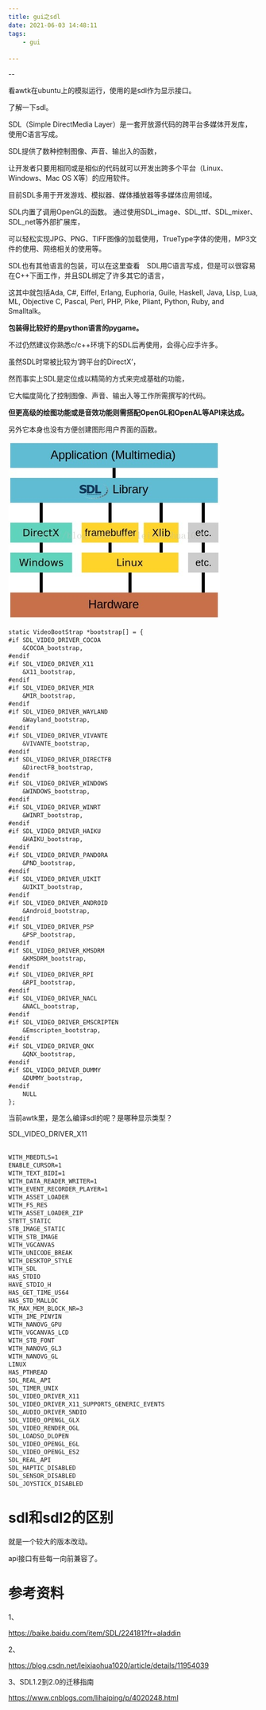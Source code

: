 ```yaml
---
title: gui之sdl
date: 2021-06-03 14:48:11
tags:
	- gui

---
```


--

看awtk在ubuntu上的模拟运行，使用的是sdl作为显示接口。

了解一下sdl。

SDL（Simple DirectMedia Layer）是一套开放源代码的跨平台多媒体开发库，使用C语言写成。

SDL提供了数种控制图像、声音、输出入的函数，

让开发者只要用相同或是相似的代码就可以开发出跨多个平台（Linux、Windows、Mac OS X等）的应用软件。

目前SDL多用于开发游戏、模拟器、媒体播放器等多媒体应用领域。



SDL内置了调用OpenGL的函数。
通过使用SDL_image、SDL_ttf、SDL_mixer、SDL_net等外部扩展库，

可以轻松实现JPG、PNG、TIFF图像的加载使用，TrueType字体的使用，MP3文件的使用、网络相关的使用等。

SDL也有其他语言的包装，可以在这里查看　SDL用C语言写成，但是可以很容易在C++下面工作，并且SDL绑定了许多其它的语言，

这其中就包括Ada, C#, Eiffel, Erlang, Euphoria, Guile, Haskell, Java, Lisp, Lua, ML, Objective C, Pascal, Perl, PHP, Pike, Pliant, Python, Ruby, and Smalltalk。

**包装得比较好的是python语言的pygame。**

不过仍然建议你熟悉c/c++环境下的SDL后再使用，会得心应手许多。



虽然SDL时常被比较为‘跨平台的DirectX’，

然而事实上SDL是定位成以精简的方式来完成基础的功能，

它大幅度简化了控制图像、声音、输出入等工作所需撰写的代码。

**但更高级的绘图功能或是音效功能则需搭配OpenGL和OpenAL等API来达成。**

另外它本身也没有方便创建图形用户界面的函数。

![img](../images/random_name/20130923233206828)



```
static VideoBootStrap *bootstrap[] = {
#if SDL_VIDEO_DRIVER_COCOA
    &COCOA_bootstrap,
#endif
#if SDL_VIDEO_DRIVER_X11
    &X11_bootstrap,
#endif
#if SDL_VIDEO_DRIVER_MIR
    &MIR_bootstrap,
#endif
#if SDL_VIDEO_DRIVER_WAYLAND
    &Wayland_bootstrap,
#endif
#if SDL_VIDEO_DRIVER_VIVANTE
    &VIVANTE_bootstrap,
#endif
#if SDL_VIDEO_DRIVER_DIRECTFB
    &DirectFB_bootstrap,
#endif
#if SDL_VIDEO_DRIVER_WINDOWS
    &WINDOWS_bootstrap,
#endif
#if SDL_VIDEO_DRIVER_WINRT
    &WINRT_bootstrap,
#endif
#if SDL_VIDEO_DRIVER_HAIKU
    &HAIKU_bootstrap,
#endif
#if SDL_VIDEO_DRIVER_PANDORA
    &PND_bootstrap,
#endif
#if SDL_VIDEO_DRIVER_UIKIT
    &UIKIT_bootstrap,
#endif
#if SDL_VIDEO_DRIVER_ANDROID
    &Android_bootstrap,
#endif
#if SDL_VIDEO_DRIVER_PSP
    &PSP_bootstrap,
#endif
#if SDL_VIDEO_DRIVER_KMSDRM
    &KMSDRM_bootstrap,
#endif
#if SDL_VIDEO_DRIVER_RPI
    &RPI_bootstrap,
#endif
#if SDL_VIDEO_DRIVER_NACL
    &NACL_bootstrap,
#endif
#if SDL_VIDEO_DRIVER_EMSCRIPTEN
    &Emscripten_bootstrap,
#endif
#if SDL_VIDEO_DRIVER_QNX
    &QNX_bootstrap,
#endif
#if SDL_VIDEO_DRIVER_DUMMY
    &DUMMY_bootstrap,
#endif
    NULL
};
```

当前awtk里，是怎么编译sdl的呢？是哪种显示类型？

SDL_VIDEO_DRIVER_X11

```

WITH_MBEDTLS=1  
ENABLE_CURSOR=1  
WITH_TEXT_BIDI=1  
WITH_DATA_READER_WRITER=1  
WITH_EVENT_RECORDER_PLAYER=1  
WITH_ASSET_LOADER 
WITH_FS_RES 
WITH_ASSET_LOADER_ZIP  
STBTT_STATIC 
STB_IMAGE_STATIC 
WITH_STB_IMAGE  
WITH_VGCANVAS 
WITH_UNICODE_BREAK 
WITH_DESKTOP_STYLE  
WITH_SDL 
HAS_STDIO 
HAVE_STDIO_H 
HAS_GET_TIME_US64  
HAS_STD_MALLOC 
TK_MAX_MEM_BLOCK_NR=3  
WITH_IME_PINYIN  
WITH_NANOVG_GPU 
WITH_VGCANVAS_LCD 
WITH_STB_FONT  
WITH_NANOVG_GL3 
WITH_NANOVG_GL  
LINUX 
HAS_PTHREAD 
SDL_REAL_API 
SDL_TIMER_UNIX 
SDL_VIDEO_DRIVER_X11 
SDL_VIDEO_DRIVER_X11_SUPPORTS_GENERIC_EVENTS  
SDL_AUDIO_DRIVER_SNDIO 
SDL_VIDEO_OPENGL_GLX 
SDL_VIDEO_RENDER_OGL  
SDL_LOADSO_DLOPEN 
SDL_VIDEO_OPENGL_EGL 
SDL_VIDEO_OPENGL_ES2  
SDL_REAL_API 
SDL_HAPTIC_DISABLED 
SDL_SENSOR_DISABLED 
SDL_JOYSTICK_DISABLED
```



# sdl和sdl2的区别

就是一个较大的版本改动。

api接口有些每一向前兼容了。



# 参考资料

1、

https://baike.baidu.com/item/SDL/224181?fr=aladdin

2、

https://blog.csdn.net/leixiaohua1020/article/details/11954039

3、SDL1.2到2.0的迁移指南

https://www.cnblogs.com/lihaiping/p/4020248.html